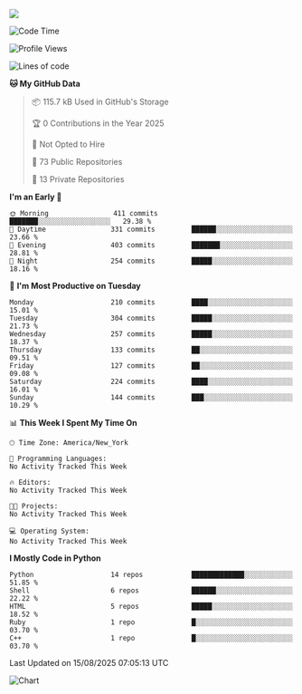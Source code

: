 
![](https://hit.yhype.me/github/profile?user_id=44564111)
<!--START_SECTION:waka-->
![Code Time](http://img.shields.io/badge/Code%20Time-26%20hrs%2018%20mins-blue)

![Profile Views](http://img.shields.io/badge/Profile%20Views-4-blue)

![Lines of code](https://img.shields.io/badge/From%20Hello%20World%20I%27ve%20Written-5.2%20million%20lines%20of%20code-blue)

**🐱 My GitHub Data** 

> 📦 115.7 kB Used in GitHub's Storage 
 > 
> 🏆 0 Contributions in the Year 2025
 > 
> 🚫 Not Opted to Hire
 > 
> 📜 73 Public Repositories 
 > 
> 🔑 13 Private Repositories 
 > 
**I'm an Early 🐤** 

```text
🌞 Morning                411 commits         ███████░░░░░░░░░░░░░░░░░░   29.38 % 
🌆 Daytime                331 commits         ██████░░░░░░░░░░░░░░░░░░░   23.66 % 
🌃 Evening                403 commits         ███████░░░░░░░░░░░░░░░░░░   28.81 % 
🌙 Night                  254 commits         █████░░░░░░░░░░░░░░░░░░░░   18.16 % 
```
📅 **I'm Most Productive on Tuesday** 

```text
Monday                   210 commits         ████░░░░░░░░░░░░░░░░░░░░░   15.01 % 
Tuesday                  304 commits         █████░░░░░░░░░░░░░░░░░░░░   21.73 % 
Wednesday                257 commits         █████░░░░░░░░░░░░░░░░░░░░   18.37 % 
Thursday                 133 commits         ██░░░░░░░░░░░░░░░░░░░░░░░   09.51 % 
Friday                   127 commits         ██░░░░░░░░░░░░░░░░░░░░░░░   09.08 % 
Saturday                 224 commits         ████░░░░░░░░░░░░░░░░░░░░░   16.01 % 
Sunday                   144 commits         ███░░░░░░░░░░░░░░░░░░░░░░   10.29 % 
```


📊 **This Week I Spent My Time On** 

```text
🕑︎ Time Zone: America/New_York

💬 Programming Languages: 
No Activity Tracked This Week

🔥 Editors: 
No Activity Tracked This Week

🐱‍💻 Projects: 
No Activity Tracked This Week

💻 Operating System: 
No Activity Tracked This Week
```

**I Mostly Code in Python** 

```text
Python                   14 repos            █████████████░░░░░░░░░░░░   51.85 % 
Shell                    6 repos             ██████░░░░░░░░░░░░░░░░░░░   22.22 % 
HTML                     5 repos             █████░░░░░░░░░░░░░░░░░░░░   18.52 % 
Ruby                     1 repo              █░░░░░░░░░░░░░░░░░░░░░░░░   03.70 % 
C++                      1 repo              █░░░░░░░░░░░░░░░░░░░░░░░░   03.70 % 
```




 Last Updated on 15/08/2025 07:05:13 UTC
<!--END_SECTION:waka-->
![Chart](https://wakatime.com/share/@Vault108/688d9b71-d249-4f4e-81ef-3dceb97e43a3.svg)

